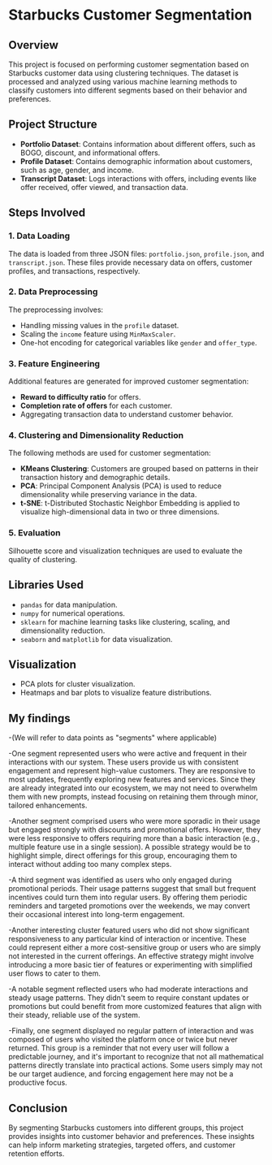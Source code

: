 # Starbucks Customer Segmentation

## Overview
This project is focused on performing customer segmentation based on Starbucks customer data using clustering techniques. The dataset is processed and analyzed using various machine learning methods to classify customers into different segments based on their behavior and preferences.

## Project Structure
- **Portfolio Dataset**: Contains information about different offers, such as BOGO, discount, and informational offers.
- **Profile Dataset**: Contains demographic information about customers, such as age, gender, and income.
- **Transcript Dataset**: Logs interactions with offers, including events like offer received, offer viewed, and transaction data.

## Steps Involved

### 1. Data Loading
The data is loaded from three JSON files: `portfolio.json`, `profile.json`, and `transcript.json`. These files provide necessary data on offers, customer profiles, and transactions, respectively.

### 2. Data Preprocessing
The preprocessing involves:
- Handling missing values in the `profile` dataset.
- Scaling the `income` feature using `MinMaxScaler`.
- One-hot encoding for categorical variables like `gender` and `offer_type`.

### 3. Feature Engineering
Additional features are generated for improved customer segmentation:
- **Reward to difficulty ratio** for offers.
- **Completion rate of offers** for each customer.
- Aggregating transaction data to understand customer behavior.

### 4. Clustering and Dimensionality Reduction
The following methods are used for customer segmentation:
- **KMeans Clustering**: Customers are grouped based on patterns in their transaction history and demographic details.
- **PCA**: Principal Component Analysis (PCA) is used to reduce dimensionality while preserving variance in the data.
- **t-SNE**: t-Distributed Stochastic Neighbor Embedding is applied to visualize high-dimensional data in two or three dimensions.

### 5. Evaluation
Silhouette score and visualization techniques are used to evaluate the quality of clustering.

## Libraries Used
- `pandas` for data manipulation.
- `numpy` for numerical operations.
- `sklearn` for machine learning tasks like clustering, scaling, and dimensionality reduction.
- `seaborn` and `matplotlib` for data visualization.

## Visualization
- PCA plots for cluster visualization.
- Heatmaps and bar plots to visualize feature distributions.

## My findings 

-(We will refer to data points as "segments" where applicable)

-One segment represented users who were active and frequent in their interactions with our system. These users provide us with consistent engagement and represent high-value customers. They are responsive to most updates, frequently exploring new features and services. Since they are already integrated into our ecosystem, we may not need to overwhelm them with new prompts, instead focusing on retaining them through minor, tailored enhancements.

-Another segment comprised users who were more sporadic in their usage but engaged strongly with discounts and promotional offers. However, they were less responsive to offers requiring more than a basic interaction (e.g., multiple feature use in a single session). A possible strategy would be to highlight simple, direct offerings for this group, encouraging them to interact without adding too many complex steps.

-A third segment was identified as users who only engaged during promotional periods. Their usage patterns suggest that small but frequent incentives could turn them into regular users. By offering them periodic reminders and targeted promotions over the weekends, we may convert their occasional interest into long-term engagement.

-Another interesting cluster featured users who did not show significant responsiveness to any particular kind of interaction or incentive. These could represent either a more cost-sensitive group or users who are simply not interested in the current offerings. An effective strategy might involve introducing a more basic tier of features or experimenting with simplified user flows to cater to them.

-A notable segment reflected users who had moderate interactions and steady usage patterns. They didn't seem to require constant updates or promotions but could benefit from more customized features that align with their steady, reliable use of the system.

-Finally, one segment displayed no regular pattern of interaction and was composed of users who visited the platform once or twice but never returned. This group is a reminder that not every user will follow a predictable journey, and it's important to recognize that not all mathematical patterns directly translate into practical actions. Some users simply may not be our target audience, and forcing engagement here may not be a productive focus.


## Conclusion

By segmenting Starbucks customers into different groups, this project provides insights into customer behavior and preferences. These insights can help inform marketing strategies, targeted offers, and customer retention efforts.

